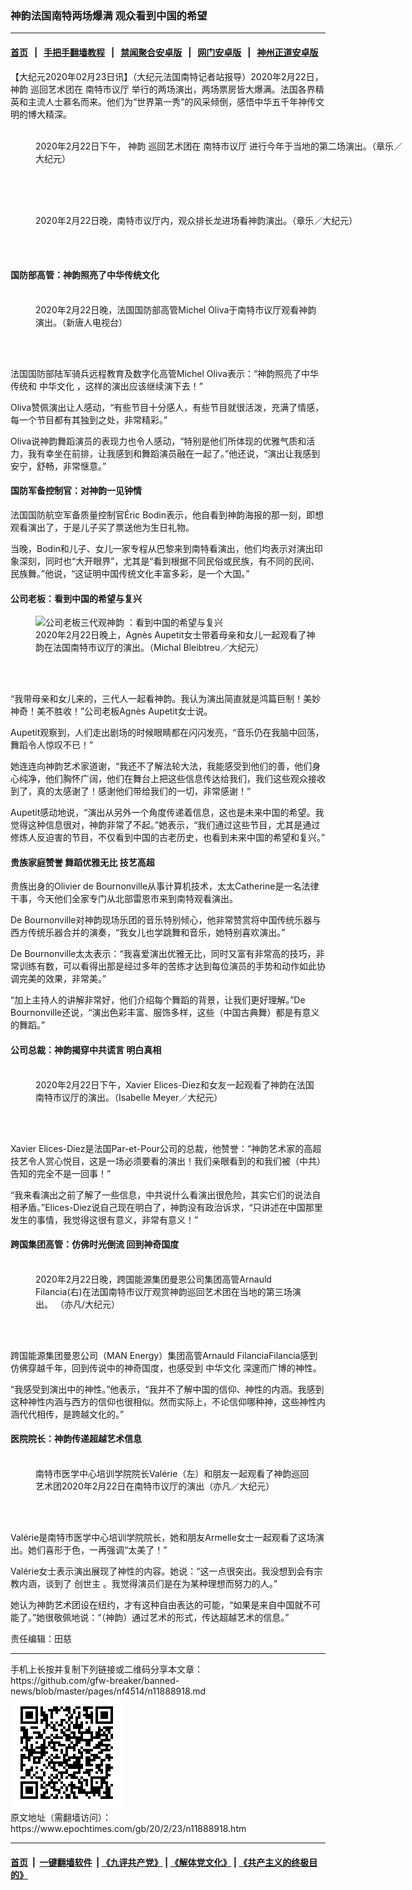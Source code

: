 ### 神韵法国南特两场爆满 观众看到中国的希望
------------------------

#### [首页](https://github.com/gfw-breaker/banned-news/blob/master/README.md) &nbsp;&nbsp;|&nbsp;&nbsp; [手把手翻墙教程](https://github.com/gfw-breaker/guides/wiki) &nbsp;&nbsp;|&nbsp;&nbsp; [禁闻聚合安卓版](https://github.com/gfw-breaker/bn-android) &nbsp;&nbsp;|&nbsp;&nbsp; [网门安卓版](https://github.com/oGate2/oGate) &nbsp;&nbsp;|&nbsp;&nbsp; [神州正道安卓版](https://github.com/SzzdOgate/update) 



<div><p>
 【大纪元2020年02月23日讯】（大纪元法国南特记者站报导）2020年2月22日，
 <ok href="https://www.epochtimes.com/gb/tag/%E7%A5%9E%E9%9F%B5.html">
  神韵
 </ok>
 巡回艺术团在
 <ok href="https://www.epochtimes.com/gb/tag/%E5%8D%97%E7%89%B9%E5%B8%82%E8%AE%AE%E5%8E%85.html">
  南特市议厅
 </ok>
 举行的两场演出，两场票房皆大爆满。法国各界精英和主流人士慕名而来。他们为“世界第一秀”的风采倾倒，感悟中华五千年神传文明的博大精深。
</p>
<figure class="wp-caption aligncenter" id="attachment_11888942" style="width: 600px">
 <ok href="http://i.epochtimes.com/assets/uploads/2020/02/200222134920100101.jpg">
  <img alt="" class="size-large wp-image-11888942" src="http://i.epochtimes.com/assets/uploads/2020/02/200222134920100101-600x400.jpg" title=""/>
 </ok>
 <br/><figcaption class="wp-caption-text">
  2020年2月22日下午，
  <ok href="https://www.epochtimes.com/gb/tag/%E7%A5%9E%E9%9F%B5.html">
   神韵
  </ok>
  巡回艺术团在
  <ok href="https://www.epochtimes.com/gb/tag/%E5%8D%97%E7%89%B9%E5%B8%82%E8%AE%AE%E5%8E%85.html">
   南特市议厅
  </ok>
  进行今年于当地的第二场演出。（章乐／大纪元）
 </figcaption><br/>
</figure><br/>
<figure class="wp-caption aligncenter" id="attachment_11888953" style="width: 600px">
 <ok href="http://i.epochtimes.com/assets/uploads/2020/02/200222182557100101.jpg">
  <img alt="" class="size-large wp-image-11888953" src="http://i.epochtimes.com/assets/uploads/2020/02/200222182557100101-600x400.jpg" title=""/>
 </ok>
 <br/><figcaption class="wp-caption-text">
  2020年2月22日晚，南特市议厅内，观众排长龙进场看神韵演出。（章乐／大纪元）
 </figcaption><br/>
</figure><br/>
<h4>
 国防部高管：神韵照亮了中华传统文化
</h4>
<figure class="wp-caption aligncenter" id="attachment_11888946" style="width: 450px">
 <ok href="http://i.epochtimes.com/assets/uploads/2020/02/200222164947100101.jpg">
  <img alt="" class="wp-image-11888946 size-medium" src="http://i.epochtimes.com/assets/uploads/2020/02/200222164947100101-450x300.jpg"/>
 </ok>
 <br/><figcaption class="wp-caption-text">
  2020年2月22日晚，法国国防部高管Michel Oliva于南特市议厅观看神韵演出。（新唐人电视台）
 </figcaption><br/>
</figure><br/>
<p>
 法国国防部陆军骑兵远程教育及数字化高管Michel Oliva表示：“神韵照亮了中华传统和
 <ok href="https://www.epochtimes.com/gb/tag/%E4%B8%AD%E5%8D%8E%E6%96%87%E5%8C%96.html">
  中华文化
 </ok>
 ，这样的演出应该继续演下去！”
</p>
<p>
 Oliva赞佩演出让人感动，“有些节目十分感人，有些节目就很活泼，充满了情感，每一个节目都有其独到之处，非常精彩。”
</p>
<p>
 Oliva说神韵舞蹈演员的表现力也令人感动，“特别是他们所体现的优雅气质和活力，我有幸坐在前排，让我感到和舞蹈演员融在一起了。”他还说，“演出让我感到安宁，舒畅，非常惬意。”
</p>
<h4>
 国防军备控制官：对神韵一见钟情
</h4>
<p>
 法国国防航空军备质量控制官Éric Bodin表示，他自看到神韵海报的那一刻，即想观看演出了，于是儿子买了票送他为生日礼物。
</p>
<p>
 当晚，Bodin和儿子、女儿一家专程从巴黎来到南特看演出，他们均表示对演出印象深刻，同时也“大开眼界”，尤其是“看到根据不同民俗或民族，有不同的民间、民族舞。”他说，“这证明中国传统文化丰富多彩，是一个大国。”
</p>
<h4>
 公司老板：看到中国的希望与复兴
</h4>
<figure class="wp-caption aligncenter" id="attachment_11888747" style="width: 450px">
 <ok href="http://i.epochtimes.com/assets/uploads/2020/02/200222182132100101.jpg">
  <img alt="公司老板三代观神韵 ：看到中国的希望与复兴" class="wp-image-11888747 size-medium" src="http://i.epochtimes.com/assets/uploads/2020/02/200222182132100101-450x300.jpg" title="公司老板三代观神韵 ：看到中国的希望与复兴"/>
 </ok>
 <br/><figcaption class="wp-caption-text">
  2020年2月22日晚上，Agnès Aupetit女士带着母亲和女儿一起观看了神韵在法国南特市议厅的演出。（Michal Bleibtreu／大纪元）
 </figcaption><br/>
</figure><br/>
<p>
 “我带母亲和女儿来的，三代人一起看神韵。我认为演出简直就是鸿篇巨制！美妙神奇！美不胜收！”公司老板Agnès Aupetit女士说。
</p>
<p>
 Aupetit观察到，人们走出剧场的时候眼睛都在闪闪发亮，“音乐仍在我脑中回荡，舞蹈令人惊叹不已！”
</p>
<p>
 她连连向神韵艺术家道谢，“我还不了解法轮大法，我能感受到他们的善，他们身心纯净，他们胸怀广阔，他们在舞台上把这些信息传达给我们，我们这些观众接收到了，真的太感谢了！感谢他们带给我们的一切，非常感谢！”
</p>
<p>
 Aupetit感动地说，“演出从另外一个角度传递着信息，这也是未来中国的希望。我觉得这种信息很对，神韵非常了不起。”她表示，“我们通过这些节目，尤其是通过修炼人反迫害的节目，不仅看到中国的古老历史，也看到未来中国的希望和复兴。”
</p>
<h4>
 贵族家庭赞誉 舞蹈优雅无比 技艺高超
</h4>
<p>
 贵族出身的Olivier de Bournonville从事计算机技术，太太Catherine是一名法律干事，今天他们全家专门从北部雷恩市来到南特观看演出。
</p>
<p>
 De Bournonville对神韵现场乐团的音乐特别倾心，他非常赞赏将中国传统乐器与西方传统乐器合并的演奏，“我女儿也学跳舞和音乐，她特别喜欢演出。”
</p>
<p>
 De Bournonville太太表示：“我喜爱演出优雅无比，同时又富有非常高的技巧，非常训练有数，可以看得出那是经过多年的苦练才达到每位演员的手势和动作如此协调完美的效果，非常美。”
</p>
<p>
 “加上主持人的讲解非常好，他们介绍每个舞蹈的背景，让我们更好理解。”De Bournonville还说，“演出色彩丰富、服饰多样，这些（中国古典舞）都是有意义的舞蹈。”
</p>
<h4>
 公司总裁：神韵揭穿中共谎言 明白真相
</h4>
<figure class="wp-caption aligncenter" id="attachment_11888635" style="width: 450px">
 <ok href="http://i.epochtimes.com/assets/uploads/2020/02/200222124009100101.jpg">
  <img alt="" class="wp-image-11888635 size-medium" src="http://i.epochtimes.com/assets/uploads/2020/02/200222124009100101-450x300.jpg"/>
 </ok>
 <br/><figcaption class="wp-caption-text">
  2020年2月22日下午，Xavier Elices-Diez和女友一起观看了神韵在法国南特市议厅的演出。（Isabelle Meyer／大纪元）
 </figcaption><br/>
</figure><br/>
<p>
 Xavier Elices-Diez是法国Par-et-Pour公司的总裁，他赞誉：“神韵艺术家的高超技艺令人赏心悦目，这是一场必须要看的演出！我们亲眼看到的和我们被（中共）告知的完全不是一回事！”
</p>
<p>
 “我来看演出之前了解了一些信息，中共说什么看演出很危险，其实它们的说法自相矛盾。”Elices-Diez说自己现在明白了，神韵没有政治诉求，“只讲述在中国那里发生的事情，我觉得这很有意义，非常有意义！”
</p>
<h4>
 跨国集团高管：仿佛时光倒流 回到神奇国度
</h4>
<figure class="wp-caption aligncenter" id="attachment_11888717" style="width: 450px">
 <ok href="http://i.epochtimes.com/assets/uploads/2020/02/200222165749100101.jpg">
  <img alt="" class="wp-image-11888717 size-medium" src="http://i.epochtimes.com/assets/uploads/2020/02/200222165749100101-450x300.jpg"/>
 </ok>
 <br/><figcaption class="wp-caption-text">
  2020年2月22日晚，跨国能源集团曼恩公司集团高管Arnauld Filancia(右)在法国南特市议厅观赏神韵巡回艺术团在当地的第三场演出。 （亦凡/大纪元）
 </figcaption><br/>
</figure><br/>
<p>
 跨国能源集团曼恩公司（MAN Energy）集团高管Arnauld FilanciaFilancia感到仿佛穿越千年，回到传说中的神奇国度，也感受到
 <ok href="https://www.epochtimes.com/gb/tag/%E4%B8%AD%E5%8D%8E%E6%96%87%E5%8C%96.html">
  中华文化
 </ok>
 深邃而广博的神性。
</p>
<p>
 “我感受到演出中的神性。”他表示，“我并不了解中国的信仰、神性的内涵。我感到这种神性内涵与西方的信仰也很相似。然而实际上，不论信仰哪种神，这些神性内涵代代相传，是跨越文化的。”
</p>
<h4>
 医院院长：神韵传递超越艺术信息
</h4>
<figure class="wp-caption aligncenter" id="attachment_11888550" style="width: 450px">
 <ok href="http://i.epochtimes.com/assets/uploads/2020/02/200222123945100101.jpg">
  <img alt="" class="wp-image-11888550 size-medium" src="http://i.epochtimes.com/assets/uploads/2020/02/200222123945100101-450x300.jpg"/>
 </ok>
 <br/><figcaption class="wp-caption-text">
  南特市医学中心培训学院院长Valérie（左）和朋友一起观看了神韵巡回艺术团2020年2月22日在南特市议厅的演出（亦凡／大纪元）
 </figcaption><br/>
</figure><br/>
<p>
 Valérie是南特市医学中心培训学院院长，她和朋友Armelle女士一起观看了这场演出。她们喜形于色，一再强调“太美了！”
</p>
<p>
 Valérie女士表示演出展现了神性的内容。她说：“这一点很突出。我没想到会有宗教内涵，谈到了
 <ok href="https://www.epochtimes.com/gb/tag/%E5%88%9B%E4%B8%96%E4%B8%BB.html">
  创世主
 </ok>
 。我觉得演员们是在为某种理想而努力的人。”
</p>
<p>
 她认为神韵艺术团设在纽约，才有这种自由表达的可能，“如果是来自中国就不可能了。”她很敬佩地说：“（神韵）通过艺术的形式，传达超越艺术的信息。”
</p>
<p>
 责任编辑：田慈
</p>
</div>
<hr/>
手机上长按并复制下列链接或二维码分享本文章：<br/>
https://github.com/gfw-breaker/banned-news/blob/master/pages/nf4514/n11888918.md <br/>
<a href='https://github.com/gfw-breaker/banned-news/blob/master/pages/nf4514/n11888918.md'><img src='https://github.com/gfw-breaker/banned-news/blob/master/pages/nf4514/n11888918.md.png'/></a> <br/>
原文地址（需翻墙访问）：https://www.epochtimes.com/gb/20/2/23/n11888918.htm


------------------------
#### [首页](https://github.com/gfw-breaker/banned-news/blob/master/README.md) &nbsp;|&nbsp; [一键翻墙软件](https://github.com/gfw-breaker/nogfw/blob/master/README.md) &nbsp;| [《九评共产党》](https://github.com/gfw-breaker/9ping.md/blob/master/README.md#九评之一评共产党是什么) | [《解体党文化》](https://github.com/gfw-breaker/jtdwh.md/blob/master/README.md) | [《共产主义的终极目的》](https://github.com/gfw-breaker/gczydzjmd.md/blob/master/README.md)


<img src='http://gfw-breaker.win/banned-news/pages/nf4514/n11888918.md' width='0px' height='0px'/>